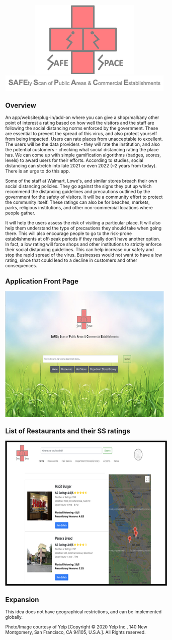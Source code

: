 
<p align="center">
  <img src="https://github.com/Nithya72/COVID-SafeSpace/blob/develop/ss_logo.png"/>
    <img src="https://github.com/Nithya72/COVID-SafeSpace/blob/develop/ss_title.png"/>
</p>

## Overview

An app/website/plug-in/add-on where you can give a shop/mall/any other point of interest a rating based on how well the visitors and the staff are following the social distancing norms enforced by the government. These are essential to prevent the spread of this virus, and also protect yourself from being impacted. Users can rate places from unacceptable to excellent. The users will be the data providers - they will rate the institution, and also the potential customers - checking what social distancing rating the place has. We can come up with simple gamification algorithms (badges, scores, levels) to award users for their efforts. According to studies, social distancing can stretch into late 2021 or even 2022 (~2 years from today). There is an urge to do this app.

Some of the staff at Walmart, Lowe's, and similar stores breach their own social distancing policies. They go against the signs they put up which recommend the distancing guidelines and precautions outlined by the government for the safety of visitors. It will be a community effort to protect the community itself. These ratings can also be for beaches, markets, parks, religious institutions, and other non-commercial locations where people gather.

It will help the users assess the risk of visiting a particular place. It will also help them understand the type of precautions they should take when going there. This will also encourage people to go to the risk-prone establishments at off-peak periods if they really don’t have another option. In fact, a low rating will force shops and other institutions to strictly enforce their social distancing guidelines. This can help increase our safety and stop the rapid spread of the virus. Businesses would not want to have a low rating, since that could lead to a decline in customers and other consequences. 

## **Application Front Page**
<p align="center">
  <img src="https://github.com/Nithya72/COVID-SafeSpace/blob/develop/front.png" width="700" height="400"/>
</p>

## **List of Restaurants and their SS ratings**
<p align="center">
  <img src="https://github.com/Nithya72/COVID-SafeSpace/blob/develop/rating.png" width="700" height="450" style="border:5px solid black"/>
</p>

## Expansion
This idea does not have geographical restrictions, and can be implemented globally. 

Photo/Image courtesy of Yelp [Copyright © 2020 Yelp Inc., 140 New Montgomery, San Francisco, CA 94105, U.S.A.]. All Rights reserved.
